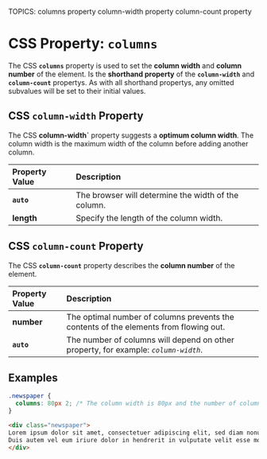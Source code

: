 TOPICS: columns property
        column-width property
        column-count property

# CSS Property: `columns`

The CSS **`columns`** property is used to set the **column width** and **column number** of the element.
Is the **shorthand property** of the **`column-width`** and **`column-count`** propertys. As with all
shorthand propertys, any omitted subvalues will be set to their initial values.

## CSS `column-width` Property

The CSS **column-width`** property suggests a **optimum column width**. The column width is the
maximum width of the column before adding another column.

| Property Value | Description |
| :--- | :--- |
| **`auto`** | The browser will determine the width of the column. |
| **length** | Specify the length of the column width. |

## CSS `column-count` Property

The CSS **`column-count`** property describes the **column number** of the element.

| Property Value | Description |
| :--- | :--- |
| **number** | The optimal number of columns prevents the contents of the elements from flowing out. |
| **`auto`** | The number of columns will depend on other property, for example: *`column-width`*. |

## Examples

```css
.newspaper {
  columns: 80px 2; /* The column width is 80px and the number of columns is 2 */
}
```

```html
<div class="newspaper">
Lorem ipsum dolor sit amet, consectetuer adipiscing elit, sed diam nonummy nibh euismod tincidunt ut laoreet dolore magna aliquam erat volutpat. Ut wisi enim ad minim veniam, quis nostrud exerci tation ullamcorper suscipit lobortis nisl ut aliquip ex ea commodo consequat.
Duis autem vel eum iriure dolor in hendrerit in vulputate velit esse molestie consequat, vel illum dolore eu feugiat nulla facilisis at vero eros et accumsan et iusto odio dignissim qui blandit praesent luptatum zzril delenit augue duis dolore te feugait nulla facilisi. Nam liber tempor cum soluta nobis eleifend option congue nihil imperdiet doming id quod mazim placerat facer possim assum. Typi non habent claritatem insitam; est usus legentis in iis qui facit eorum claritatem. Investigationes demonstraverunt lectores legere me lius quod ii legunt saepius.
</div>
```
